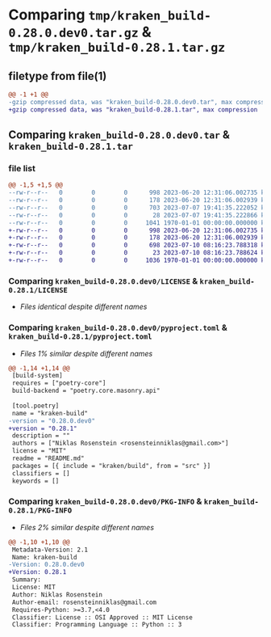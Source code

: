 # Comparing `tmp/kraken_build-0.28.0.dev0.tar.gz` & `tmp/kraken_build-0.28.1.tar.gz`

## filetype from file(1)

```diff
@@ -1 +1 @@
-gzip compressed data, was "kraken_build-0.28.0.dev0.tar", max compression
+gzip compressed data, was "kraken_build-0.28.1.tar", max compression
```

## Comparing `kraken_build-0.28.0.dev0.tar` & `kraken_build-0.28.1.tar`

### file list

```diff
@@ -1,5 +1,5 @@
--rw-r--r--   0        0        0      998 2023-06-20 12:31:06.002735 kraken_build-0.28.0.dev0/LICENSE
--rw-r--r--   0        0        0      178 2023-06-20 12:31:06.002939 kraken_build-0.28.0.dev0/README.md
--rw-r--r--   0        0        0      703 2023-07-07 19:41:35.222052 kraken_build-0.28.0.dev0/pyproject.toml
--rw-r--r--   0        0        0       28 2023-07-07 19:41:35.222866 kraken_build-0.28.0.dev0/src/kraken/build/__init__.py
--rw-r--r--   0        0        0     1041 1970-01-01 00:00:00.000000 kraken_build-0.28.0.dev0/PKG-INFO
+-rw-r--r--   0        0        0      998 2023-06-20 12:31:06.002735 kraken_build-0.28.1/LICENSE
+-rw-r--r--   0        0        0      178 2023-06-20 12:31:06.002939 kraken_build-0.28.1/README.md
+-rw-r--r--   0        0        0      698 2023-07-10 08:16:23.788318 kraken_build-0.28.1/pyproject.toml
+-rw-r--r--   0        0        0       23 2023-07-10 08:16:23.788624 kraken_build-0.28.1/src/kraken/build/__init__.py
+-rw-r--r--   0        0        0     1036 1970-01-01 00:00:00.000000 kraken_build-0.28.1/PKG-INFO
```

### Comparing `kraken_build-0.28.0.dev0/LICENSE` & `kraken_build-0.28.1/LICENSE`

 * *Files identical despite different names*

### Comparing `kraken_build-0.28.0.dev0/pyproject.toml` & `kraken_build-0.28.1/pyproject.toml`

 * *Files 1% similar despite different names*

```diff
@@ -1,14 +1,14 @@
 [build-system]
 requires = ["poetry-core"]
 build-backend = "poetry.core.masonry.api"
 
 [tool.poetry]
 name = "kraken-build"
-version = "0.28.0.dev0"
+version = "0.28.1"
 description = ""
 authors = ["Niklas Rosenstein <rosensteinniklas@gmail.com>"]
 license = "MIT"
 readme = "README.md"
 packages = [{ include = "kraken/build", from = "src" }]
 classifiers = []
 keywords = []
```

### Comparing `kraken_build-0.28.0.dev0/PKG-INFO` & `kraken_build-0.28.1/PKG-INFO`

 * *Files 2% similar despite different names*

```diff
@@ -1,10 +1,10 @@
 Metadata-Version: 2.1
 Name: kraken-build
-Version: 0.28.0.dev0
+Version: 0.28.1
 Summary: 
 License: MIT
 Author: Niklas Rosenstein
 Author-email: rosensteinniklas@gmail.com
 Requires-Python: >=3.7,<4.0
 Classifier: License :: OSI Approved :: MIT License
 Classifier: Programming Language :: Python :: 3
```

